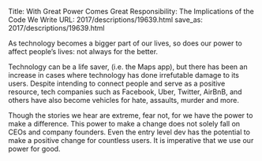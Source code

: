 Title: With Great Power Comes Great Responsibility: The Implications of the Code We Write
URL: 2017/descriptions/19639.html
save_as: 2017/descriptions/19639.html



As technology becomes a bigger part of our lives, so does our power to affect people’s lives: not always for the better.

Technology can be a life saver, (i.e. the Maps app), but there has been an increase in cases where technology has done irrefutable damage to its users. Despite intending to connect people and serve as a positive resource, tech companies such as Facebook, Uber, Twitter, AirBnB, and others have also become vehicles for hate, assaults, murder and more.

Though the stories we hear are extreme, fear not, for we have the power to make a difference. This power to make a change does not solely fall on CEOs and company founders. Even the entry level dev has the potential to make a positive change for countless users. It is imperative that we use our power for good.